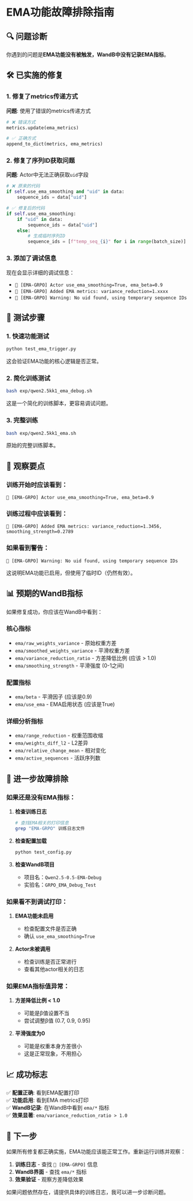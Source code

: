 # EMA功能故障排除指南

## 🔍 问题诊断

你遇到的问题是**EMA功能没有被触发，WandB中没有记录EMA指标**。

## 🛠️ 已实施的修复

### 1. **修复了metrics传递方式**
**问题**: 使用了错误的metrics传递方式
```python
# ❌ 错误方式
metrics.update(ema_metrics)

# ✅ 正确方式  
append_to_dict(metrics, ema_metrics)
```

### 2. **修复了序列ID获取问题**
**问题**: Actor中无法正确获取`uid`字段
```python
# ❌ 原来的代码
if self.use_ema_smoothing and "uid" in data:
    sequence_ids = data["uid"]

# ✅ 修复后的代码
if self.use_ema_smoothing:
    if "uid" in data:
        sequence_ids = data["uid"]
    else:
        # 生成临时序列ID
        sequence_ids = [f"temp_seq_{i}" for i in range(batch_size)]
```

### 3. **添加了调试信息**
现在会显示详细的调试信息：
- `🎯 [EMA-GRPO] Actor use_ema_smoothing=True, ema_beta=0.9`
- `🎯 [EMA-GRPO] Added EMA metrics: variance_reduction=1.xxxx`
- `🎯 [EMA-GRPO] Warning: No uid found, using temporary sequence IDs`

## 🚀 测试步骤

### 1. **快速功能测试**
```bash
python test_ema_trigger.py
```
这会验证EMA功能的核心逻辑是否正常。

### 2. **简化训练测试**
```bash
bash exp/qwen2.5kk1_ema_debug.sh
```
这是一个简化的训练脚本，更容易调试问题。

### 3. **完整训练**
```bash
bash exp/qwen2.5kk1_ema.sh
```
原始的完整训练脚本。

## 👀 观察要点

### 训练开始时应该看到：
```
🎯 [EMA-GRPO] Actor use_ema_smoothing=True, ema_beta=0.9
```

### 训练过程中应该看到：
```
🎯 [EMA-GRPO] Added EMA metrics: variance_reduction=1.3456, smoothing_strength=0.2789
```

### 如果看到警告：
```
🎯 [EMA-GRPO] Warning: No uid found, using temporary sequence IDs
```
这说明EMA功能已启用，但使用了临时ID（仍然有效）。

## 📊 预期的WandB指标

如果修复成功，你应该在WandB中看到：

### 核心指标
- `ema/raw_weights_variance` - 原始权重方差
- `ema/smoothed_weights_variance` - 平滑权重方差
- `ema/variance_reduction_ratio` - 方差降低比例 (应该 > 1.0)
- `ema/smoothing_strength` - 平滑强度 (0-1之间)

### 配置指标
- `ema/beta` - 平滑因子 (应该是0.9)
- `ema/use_ema` - EMA启用状态 (应该是True)

### 详细分析指标
- `ema/range_reduction` - 权重范围收缩
- `ema/weights_diff_l2` - L2差异
- `ema/relative_change_mean` - 相对变化
- `ema/active_sequences` - 活跃序列数

## 🔧 进一步故障排除

### 如果还是没有EMA指标：

1. **检查训练日志**
   ```bash
   # 查找EMA相关的打印信息
   grep "EMA-GRPO" 训练日志文件
   ```

2. **检查配置加载**
   ```bash
   python test_config.py
   ```

3. **检查WandB项目**
   - 项目名：`Qwen2.5-0.5-EMA-Debug`
   - 实验名：`GRPO_EMA_Debug_Test`

### 如果看不到调试打印：

1. **EMA功能未启用**
   - 检查配置文件是否正确
   - 确认 `use_ema_smoothing=True`

2. **Actor未被调用**
   - 检查训练是否正常进行
   - 查看其他actor相关的日志

### 如果EMA指标值异常：

1. **方差降低比例 < 1.0**
   - 可能是β值设置不当
   - 尝试调整β值 (0.7, 0.9, 0.95)

2. **平滑强度为0**
   - 可能是权重本身方差很小
   - 这是正常现象，不用担心

## 📈 成功标志

✅ **配置正确**: 看到EMA配置打印  
✅ **功能启用**: 看到EMA metrics打印  
✅ **WandB记录**: 在WandB中看到 `ema/*` 指标  
✅ **效果显著**: `ema/variance_reduction_ratio > 1.0`  

## 🎯 下一步

如果所有修复都正确实施，EMA功能应该能正常工作。重新运行训练并观察：

1. **训练日志** - 查找 `🎯 [EMA-GRPO]` 信息
2. **WandB界面** - 查找 `ema/*` 指标
3. **效果验证** - 观察方差降低效果

如果问题依然存在，请提供具体的训练日志，我可以进一步诊断问题。
